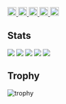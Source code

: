 <p align="left">
  <a href="https://github.com/NekoKaruni">
    <img height="20" src="https://komarev.com/ghpvc/?username="NekoKaruni />
  </a>
  <a href="https://github.com/NekoKaruni">
    <img height="20" src="https://img.shields.io/github/followers/NekoKaruni?label=follow&logo=github&style=flat" />
  </a>
  <a href="http://qiita.com/NekoKaruni">
    <img height="20" src="https://qiita-badge.apiapi.app/s/NekoKaruni/posts.svg" />
  </a>
  <a href="http://qiita.com/NekoKaruni">
    <img height="20" src="https://qiita-badge.apiapi.app/s/NekoKaruni/contributions.svg" />
  </a>
  <a href="https://zenn.dev/NekoKaruni">
    <img height="20" src="https://badgen.org/img/zenn/NekoKaruni/articles?style=plastic" />
  </a>
</p>


## Stats
![](http://github-profile-summary-cards.vercel.app/api/cards/profile-details?username=NekoKaruni&theme=gruvbox)
![](http://github-profile-summary-cards.vercel.app/api/cards/repos-per-language?username=NekoKaruni&theme=gruvbox)
![](http://github-profile-summary-cards.vercel.app/api/cards/most-commit-language?username=NekoKaruni&theme=gruvbox)
![](http://github-profile-summary-cards.vercel.app/api/cards/stats?username=NekoKaruni&theme=gruvbox)
![](http://github-profile-summary-cards.vercel.app/api/cards/productive-time?username=NekoKaruni&theme=gruvbox&utcOffset=9)

## Trophy
![trophy](https://github-profile-trophy.vercel.app/?username=NekoKaruni&theme=gruvbox)
